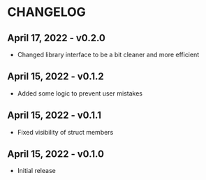 # CHANGELOG

## April 17, 2022 - v0.2.0

- Changed library interface to be a bit cleaner and more efficient

## April 15, 2022 - v0.1.2

- Added some logic to prevent user mistakes

## April 15, 2022 - v0.1.1

- Fixed visibility of struct members

## April 15, 2022 - v0.1.0

- Initial release
